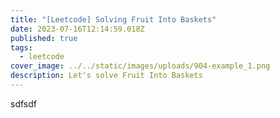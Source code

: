 ```yaml
---
title: "[Leetcode] Solving Fruit Into Baskets"
date: 2023-07-16T12:14:59.018Z
published: true
tags:
  - leetcode
cover_image: ../../static/images/uploads/904-example_1.png
description: L﻿et's solve Fruit Into Baskets
---
```

s﻿dfsdf